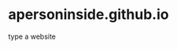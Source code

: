 # apersoninside.github.io


<title>Proxy</title>
type a website


<script> function wait(ms) { var d = new Date(); var d2 = null; do { d2 = new Date(); } while(d2-d < ms); }
const queryString = window.location.search;
const urlParams = new URLSearchParams(queryString);
if (urlParams.has('url')) {
	const website = urlParams.get('url');
	const ico = "http://www.google.com/s2/favicons?domain=" + website;
	wait(1000);
	document.getElementById("bruv").innerHTML = '<iframe src="' + decodeURIComponent(website) + '" width="100%" height="100%" style="position:fixed; top:0; left:0; bottom:50; right:0; width:100%; height:100%; border:none; margin:0; padding:0; overflow:hidden; z-index:999999;">';
	document.getElementById("icon").href = decodeURIComponent(urlParams.get('icon'));
}
</script>
